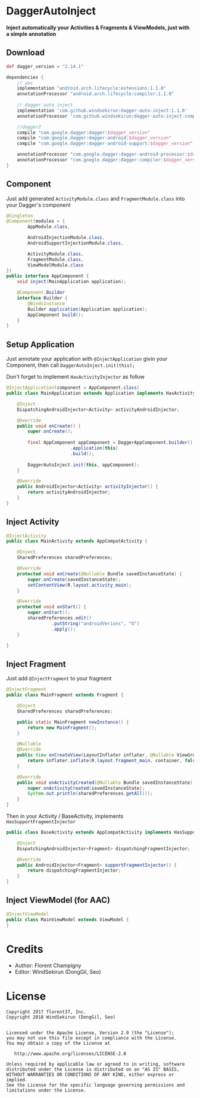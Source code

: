 # DaggerAutoInject
**Inject automatically your Activities & Fragments & ViewModels, just with a simple annotation**

## Download

```groovy
def dagger_version = "2.14.1"

dependencies {
    // aac
    implementation "android.arch.lifecycle:extensions:1.1.0"
    annotationProcessor "android.arch.lifecycle:compiler:1.1.0"
    
    // dagger auto inject
    implementation 'com.github.windsekirun:dagger-auto-inject:1.1.0'
    annotationProcessor 'com.github.windsekirun:dagger-auto-inject-compiler:1.1.0'

    //dagger2
    compile "com.google.dagger:dagger:$dagger_version"
    compile "com.google.dagger:dagger-android:$dagger_version"
    compile "com.google.dagger:dagger-android-support:$dagger_version"

    annotationProcessor "com.google.dagger:dagger-android-processor:$dagger_version"
    annotationProcessor "com.google.dagger:dagger-compiler:$dagger_version"
}
```

## Component

Just add generated `ActivityModule.class` and `FragmentModule.class` into your Dagger's component

```java
@Singleton
@Component(modules = {
        AppModule.class,

        AndroidInjectionModule.class,
        AndroidSupportInjectionModule.class,

        ActivityModule.class,
        FragmentModule.class,
        ViewModelModule.class
})
public interface AppComponent {
    void inject(MainApplication application);

    @Component.Builder
    interface Builder {
        @BindsInstance
        Builder application(Application application);
        AppComponent build();
    }
}
```

## Setup Application

Just annotate your application with `@InjectApplication` givin your Component, 
then call `DaggerAutoInject.init(this);`

Don't forget to implement `HasActivityInjector` as follow

```java
@InjectApplication(component = AppComponent.class)
public class MainApplication extends Application implements HasActivityInjector {

    @Inject
    DispatchingAndroidInjector<Activity> activityAndroidInjector;

    @Override
    public void onCreate() {
        super.onCreate();
        
        final AppComponent appComponent = DaggerAppComponent.builder()
                        .application(this)
                        .build();
        
        DaggerAutoInject.init(this, appComponent);
    }

    @Override
    public AndroidInjector<Activity> activityInjector() {
        return activityAndroidInjector;
    }
}
```

## Inject Activity

```java
@InjectActivity
public class MainActivity extends AppCompatActivity {

    @Inject
    SharedPreferences sharedPreferences;

    @Override
    protected void onCreate(@Nullable Bundle savedInstanceState) {
        super.onCreate(savedInstanceState);
        setContentView(R.layout.activity_main);
    }

    @Override
    protected void onStart() {
        super.onStart();
        sharedPreferences.edit()
                 .putString("androidVerions", "O")
                 .apply();
    }

}
```

## Inject Fragment
Just add `@InjectFragment` to your fragment

```java
@InjectFragment
public class MainFragment extends Fragment {

    @Inject
    SharedPreferences sharedPreferences;

    public static MainFragment newInstance() {
        return new MainFragment();
    }

    @Nullable
    @Override
    public View onCreateView(LayoutInflater inflater, @Nullable ViewGroup container, @Nullable Bundle savedInstanceState) {
        return inflater.inflate(R.layout.fragment_main, container, false);
    }

    @Override
    public void onActivityCreated(@Nullable Bundle savedInstanceState) {
        super.onActivityCreated(savedInstanceState);
        System.out.println(sharedPreferences.getAll());
    }
}
```

Then in your Activity / BaseActivity, implements `HasSupportFragmentInjector`

```java
public class BaseActivity extends AppCompatActivity implements HasSupportFragmentInjector {

    @Inject
    DispatchingAndroidInjector<Fragment> dispatchingFragmentInjector;

    @Override
    public AndroidInjector<Fragment> supportFragmentInjector() {
        return dispatchingFragmentInjector;
    }
}
```

## Inject ViewModel (for AAC)

```Java
@InjectViewModel
public class MainViewModel extends ViewModel {
}
```

# Credits

* Author: Florent Champigny
* Editor: WindSekirun (DongGil, Seo)
# License

    Copyright 2017 florent37, Inc.
    Copyright 2018 WindSekirun (DongGil, Seo)
   

    Licensed under the Apache License, Version 2.0 (the "License");
    you may not use this file except in compliance with the License.
    You may obtain a copy of the License at

       http://www.apache.org/licenses/LICENSE-2.0

    Unless required by applicable law or agreed to in writing, software
    distributed under the License is distributed on an "AS IS" BASIS,
    WITHOUT WARRANTIES OR CONDITIONS OF ANY KIND, either express or implied.
    See the License for the specific language governing permissions and
    limitations under the License.
